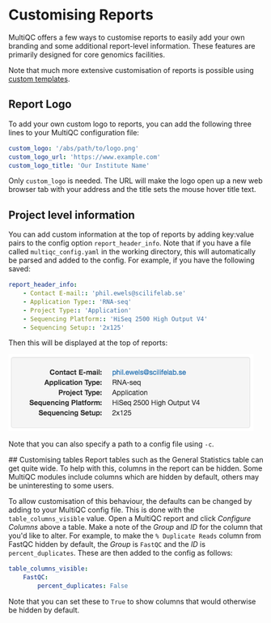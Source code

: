 # Customising Reports
MultiQC offers a few ways to customise reports to easily add your own
branding and some additional report-level information. These features
are primarily designed for core genomics facilities.

Note that much more extensive customisation of reports is possible using
[custom templates](#writing-new-templates).

## Report Logo
To add your own custom logo to reports, you can add the following
three lines to your MultiQC configuration file:

```yaml
custom_logo: '/abs/path/to/logo.png'
custom_logo_url: 'https://www.example.com'
custom_logo_title: 'Our Institute Name'
```
Only `custom_logo` is needed. The URL will make the logo open up
a new web browser tab with your address and the title sets the mouse
hover title text.

## Project level information
You can add custom information at the top of reports by adding key:value
pairs to the config option `report_header_info`. Note that if you have
a file called `multiqc_config.yaml` in the working directory, this will
automatically be parsed and added to the config. For example, if you have
the following saved:

```yaml
report_header_info:
    - Contact E-mail:: 'phil.ewels@scilifelab.se'
    - Application Type:: 'RNA-seq'
    - Project Type:: 'Application'
    - Sequencing Platform:: 'HiSeq 2500 High Output V4'
    - Sequencing Setup:: '2x125'
```

Then this will be displayed at the top of reports:

![report project info](images/report_proj_info.png)

Note that you can also specify a path to a config file using `-c`.


## Customising tables
Report tables such as the General Statistics table can get quite wide. To help with this,
columns in the report can be hidden. Some MultiQC modules include columns which are hidden
by default, others may be uninteresting to some users.

To allow customisation of this behaviour, the defaults can be changed by adding to your
MultiQC config file. This is done with the `table_columns_visible` value. Open a MultiQC
report and click _Configure Columns_ above a table. Make a note of the _Group_ and _ID_
for the column that you'd like to alter. For example, to make the `% Duplicate Reads`
column from FastQC hidden by default, the _Group_ is `FastQC` and the _ID_ is
`percent_duplicates`. These are then added to the config as follows:

```yaml
table_columns_visible:
    FastQC:
        percent_duplicates: False
```

Note that you can set these to `True` to show columns that would otherwise be hidden
by default.

